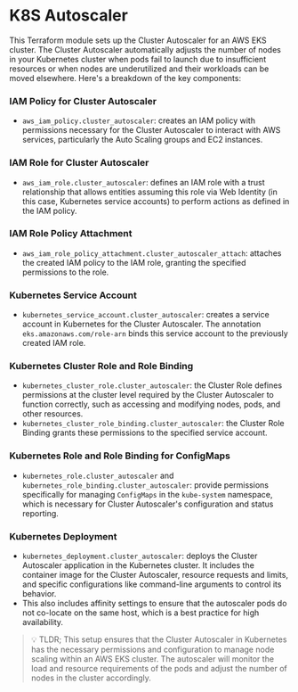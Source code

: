 # K8S Autoscaler

This Terraform module sets up the Cluster Autoscaler for an AWS EKS cluster. The Cluster Autoscaler automatically adjusts the number of nodes in your Kubernetes cluster when pods fail to launch due to insufficient resources or when nodes are underutilized and their workloads can be moved elsewhere. Here's a breakdown of the key components:

### IAM Policy for Cluster Autoscaler
- `aws_iam_policy.cluster_autoscaler`: creates an IAM policy with permissions necessary for the Cluster Autoscaler to interact with AWS services, particularly the Auto Scaling groups and EC2 instances.

### IAM Role for Cluster Autoscaler
- `aws_iam_role.cluster_autoscaler`: defines an IAM role with a trust relationship that allows entities assuming this role via Web Identity (in this case, Kubernetes service accounts) to perform actions as defined in the IAM policy.

### IAM Role Policy Attachment
- `aws_iam_role_policy_attachment.cluster_autoscaler_attach`: attaches the created IAM policy to the IAM role, granting the specified permissions to the role.

### Kubernetes Service Account
- `kubernetes_service_account.cluster_autoscaler`: creates a service account in Kubernetes for the Cluster Autoscaler. The annotation `eks.amazonaws.com/role-arn` binds this service account to the previously created IAM role.

### Kubernetes Cluster Role and Role Binding
- `kubernetes_cluster_role.cluster_autoscaler`: the Cluster Role defines permissions at the cluster level required by the Cluster Autoscaler to function correctly, such as accessing and modifying nodes, pods, and other resources.
- `kubernetes_cluster_role_binding.cluster_autoscaler`: the Cluster Role Binding grants these permissions to the specified service account.

### Kubernetes Role and Role Binding for ConfigMaps
- `kubernetes_role.cluster_autoscaler` and `kubernetes_role_binding.cluster_autoscaler`: provide permissions specifically for managing `ConfigMaps` in the `kube-system` namespace, which is necessary for Cluster Autoscaler's configuration and status reporting.

### Kubernetes Deployment
- `kubernetes_deployment.cluster_autoscaler`: deploys the Cluster Autoscaler application in the Kubernetes cluster. It includes the container image for the Cluster Autoscaler, resource requests and limits, and specific configurations like command-line arguments to control its behavior.
- This also includes affinity settings to ensure that the autoscaler pods do not co-locate on the same host, which is a best practice for high availability.

> 💡 TLDR; This setup ensures that the Cluster Autoscaler in Kubernetes has the necessary permissions and configuration to manage node scaling within an AWS EKS cluster. The autoscaler will monitor the load and resource requirements of the pods and adjust the number of nodes in the cluster accordingly.